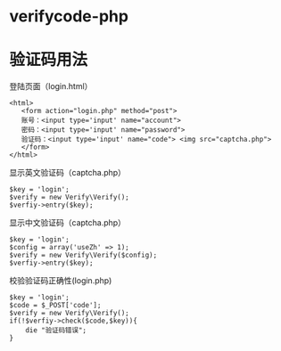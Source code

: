 # verifycode-php


# 验证码用法

登陆页面（login.html）
```
<html>
   <form action="login.php" method="post">
   账号：<input type='input' name="account">
   密码：<input type='input' name="password">
   验证码：<input type='input' name="code"> <img src="captcha.php">
   </form>
</html>
```

显示英文验证码（captcha.php）
```
$key = 'login';
$verify = new Verify\Verify();
$verfiy->entry($key);
```

显示中文验证码（captcha.php）
```
$key = 'login';
$config = array('useZh' => 1);
$verify = new Verify\Verify($config);
$verfiy->entry($key);
```

校验验证码正确性(login.php)
```
$key = 'login';
$code = $_POST['code'];
$verify = new Verify\Verify();
if(!$verfiy->check($code,$key)){
	die "验证码错误";
}
```
